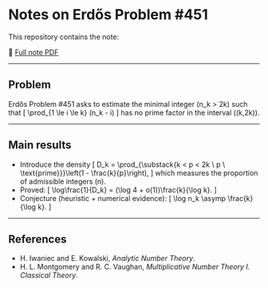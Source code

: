 # Notes on Erdős Problem #451

This repository contains the note:

📄 [Full note PDF](Notes_on_Erdos_Problem_451_Density_and_Heuristics.pdf)

---

## Problem

Erdős Problem #451 asks to estimate the minimal integer \(n_k > 2k\) such that
\[
\prod_{1 \le i \le k} (n_k - i)
\]
has no prime factor in the interval \((k,2k)\).

---

## Main results

- Introduce the density
  \[
  D_k = \prod_{\substack{k < p < 2k \\ p \ \text{prime}}}\left(1 - \frac{k}{p}\right),
  \]
  which measures the proportion of admissible integers \(n\).
- Proved:
  \[
  \log\frac{1}{D_k} = (\log 4 + o(1))\frac{k}{\log k}.
  \]
- Conjecture (heuristic + numerical evidence):
  \[
  \log n_k \asymp \frac{k}{\log k}.
  \]

---


## References

- H. Iwaniec and E. Kowalski, *Analytic Number Theory*.
- H. L. Montgomery and R. C. Vaughan, *Multiplicative Number Theory I. Classical Theory*.


